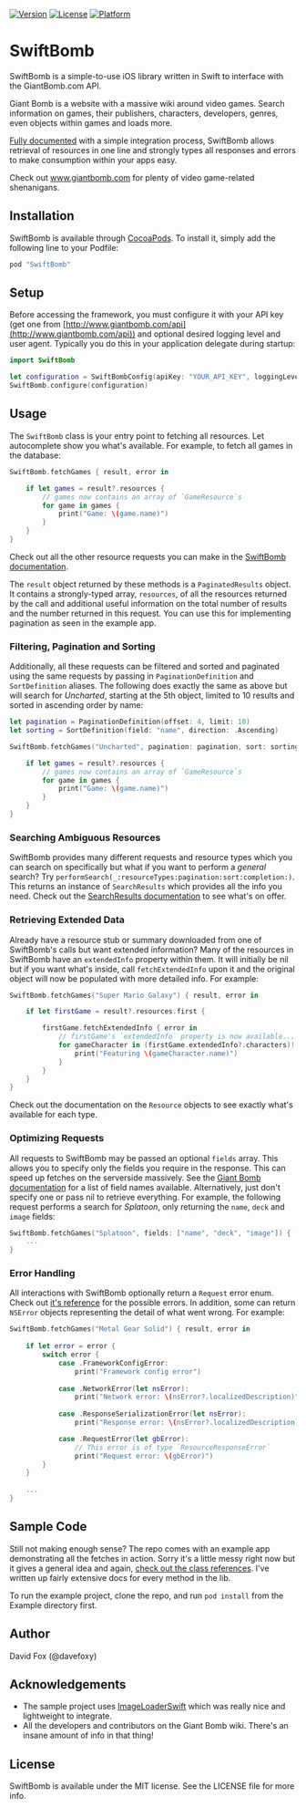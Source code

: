 [![Version](https://img.shields.io/cocoapods/v/SwiftBomb.svg?style=flat)](http://cocoapods.org/pods/SwiftBomb)
[![License](https://img.shields.io/cocoapods/l/SwiftBomb.svg?style=flat)](http://cocoapods.org/pods/SwiftBomb)
[![Platform](https://img.shields.io/cocoapods/p/SwiftBomb.svg?style=flat)](http://cocoapods.org/pods/SwiftBomb)

# SwiftBomb
SwiftBomb is a simple-to-use iOS library written in Swift to interface with the GiantBomb.com API. 

Giant Bomb is a website with a massive wiki around video games. Search information on games, their publishers, characters, developers, genres, even objects within games and loads more.

[Fully documented](http://cocoadocs.org/docsets/SwiftBomb/0.1.0) with a simple integration process, SwiftBomb allows retrieval of resources in one line and strongly types all responses and errors to make consumption within your apps easy.

Check out www.giantbomb.com for plenty of video game-related shenanigans.

## Installation
SwiftBomb is available through [CocoaPods](http://cocoapods.org). To install it, simply add the following line to your Podfile:

```ruby
pod "SwiftBomb"
```

## Setup
Before accessing the framework, you must configure it with your API key (get one from [http://www.giantbomb.com/api](http://www.giantbomb.com/api)) and optional desired logging level and user agent. Typically you do this in your application delegate during startup:
```swift
import SwiftBomb

let configuration = SwiftBombConfig(apiKey: "YOUR_API_KEY", loggingLevel: .Requests, userAgentIdentifier: "Your User Agent")
SwiftBomb.configure(configuration)
```

## Usage
The `SwiftBomb` class is your entry point to fetching all resources. Let autocomplete show you what's available. For example, to fetch all games in the database:
```swift
SwiftBomb.fetchGames { result, error in

    if let games = result?.resources {
        // games now contains an array of `GameResource`s
        for game in games {
            print("Game: \(game.name)")
        }
    }
}
```

Check out all the other resource requests you can make in the [SwiftBomb documentation](http://cocoadocs.org/docsets/SwiftBomb/0.1.0/Classes/SwiftBomb.html).

The `result` object returned by these methods is a `PaginatedResults` object. It contains a strongly-typed array, `resources`, of all the resources returned by the call and additional useful information on the total number of results and the number returned in this request. You can use this for implementing pagination as seen in the example app.

### Filtering, Pagination and Sorting
Additionally, all these requests can be filtered and sorted and paginated using the same requests by passing in `PaginationDefinition` and `SortDefinition` aliases. The following does exactly the same as above but will search for *Uncharted*, starting at the 5th object, limited to 10 results and sorted in ascending order by name:
```swift
let pagination = PaginationDefinition(offset: 4, limit: 10)
let sorting = SortDefinition(field: "name", direction: .Ascending)

SwiftBomb.fetchGames("Uncharted", pagination: pagination, sort: sorting) { result, error in

    if let games = result?.resources {
        // games now contains an array of `GameResource`s
        for game in games {
            print("Game: \(game.name)")
        }
    }
}
```

### Searching Ambiguous Resources
SwiftBomb provides many different requests and resource types which you can search on specifically but what if you want to perform a *general* search? Try `performSearch(_:resourceTypes:pagination:sort:completion:)`. This returns an instance of `SearchResults` which provides all the info you need. Check out the [SearchResults documentation](http://cocoadocs.org/docsets/SwiftBomb/0.1.0/Structs/SearchResults.html) to see what's on offer.

### Retrieving Extended Data
Already have a resource stub or summary downloaded from one of SwiftBomb's calls but want extended information? Many of the resources in SwiftBomb have an `extendedInfo` property within them. It will initially be nil but if you want what's inside, call `fetchExtendedInfo` upon it and the original object will now be populated with more detailed info. For example:

```swift
SwiftBomb.fetchGames("Super Mario Galaxy") { result, error in

    if let firstGame = result?.resources.first {

        firstGame.fetchExtendedInfo { error in
            // firstGame's `extendedInfo` property is now available...
            for gameCharacter in (firstGame.extendedInfo?.characters)! {
                print("Featuring \(gameCharacter.name)")
            }
        }
    }
}
```
Check out the documentation on the `Resource` objects to see exactly what's available for each type.

### Optimizing Requests
All requests to SwiftBomb may be passed an optional `fields` array. This allows you to specify only the fields you require in the response. This can speed up fetches on the serverside massively. See the [Giant Bomb documentation](http://http://www.giantbomb.com/api/documentation) for a list of field names available. Alternatively, just don't specify one or pass nil to retrieve everything. For example, the following request performs a search for *Splatoon*, only returning the `name`, `deck` and `image` fields:

```swift
SwiftBomb.fetchGames("Splatoon", fields: ["name", "deck", "image"]) { (results, error) in
    ...
}
```

### Error Handling
All interactions with SwiftBomb optionally return a `Request` error enum. Check out [it's reference](http://cocoadocs.org/docsets/SwiftBomb/0.1.0/Enums/RequestError.html) for the possible errors. In addition, some can return `NSError` objects representing the detail of what went wrong. For example:

```swift
SwiftBomb.fetchGames("Metal Gear Solid") { result, error in
            
    if let error = error {
        switch error {
            case .FrameworkConfigError:
                print("Framework config error")
                
            case .NetworkError(let nsError):
                print("Network error: \(nsError?.localizedDescription)")
                    
            case .ResponseSerializationError(let nsError):
                print("Response error: \(nsError?.localizedDescription)")

            case .RequestError(let gbError):
                // This error is of type `ResourceResponseError`
                print("Request error: \(gbError)")
        }
    }
            
    ...
}
```

## Sample Code
Still not making enough sense? The repo comes with an example app demonstrating all the fetches in action. Sorry it's a little messy right now but it gives a general idea and again, [check out the class references](http://cocoadocs.org/docsets/SwiftBomb/0.1.0/). I've written up fairly extensive docs for every method in the lib.

To run the example project, clone the repo, and run `pod install` from the Example directory first.

## Author
David Fox (@davefoxy)

## Acknowledgements
- The sample project uses [ImageLoaderSwift](https://github.com/hirohisa/ImageLoaderSwift) which was really nice and lightweight to integrate.
- All the developers and contributors on the Giant Bomb wiki. There's an insane amount of info in that thing!

## License
SwiftBomb is available under the MIT license. See the LICENSE file for more info.